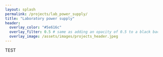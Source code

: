```yaml
---
layout: splash
permalink: /projects/lab_power_supply/
title: "Laboratory power supply"
header:
  overlay_color: "#5e616c"
  overlay_filter: 0.5 # same as adding an opacity of 0.5 to a black background
  overlay_image: /assets/images/projects_header.jpeg
---
```



TEST
